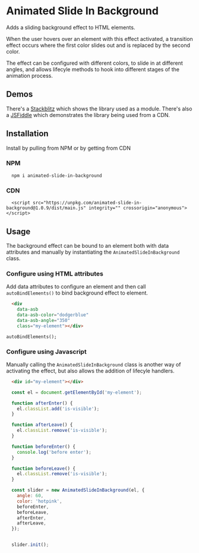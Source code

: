 # Animated Slide In Background
Adds a sliding background effect to HTML elements.

When the user hovers over an element with this effect activated, a transition effect occurs where the first color slides out and
is replaced by the second color.

The effect can be configured with different colors, to slide in at different angles, and allows lifecyle methods to hook into 
different stages of the animation process.

## Demos
There's a [Stackblitz](https://stackblitz.com/edit/animated-slide-in-background-demo?file=index.js) which shows the library used as a module. 
There's also a [JSFiddle](https://jsfiddle.net/Richardinho/jgby09k1/) which demonstrates the library being used from a CDN.

## Installation
Install by pulling from NPM or by getting from CDN
### NPM
```
  npm i animated-slide-in-background

```
### CDN
```
  <script src="https://unpkg.com/animated-slide-in-background@1.0.9/dist/main.js" integrity="" crossorigin="anonymous"></script>

```

## Usage

The background effect can be bound to an element both with data attributes and manually by instantiating the
`AnimatedSlideInBackground` class.

### Configure using HTML attributes
Add data attributes to configure an element and then call `autoBindElements()` to bind background effect to element.

```html
  <div
    data-asb
    data-asb-color="dodgerblue"
    data-asb-angle="350"
    class="my-element"></div>

```

```
autoBindElements();
```

### Configure using Javascript
Manually calling the `AnimatedSlideInBackground` class is another way of activating the
effect, but also allows the addition of lifecyle handlers.

```html
  <div id="my-element"></div>
```

```js
  const el = document.getElementById('my-element');

  function afterEnter() {
    el.classList.add('is-visible');
  }

  function afterLeave() {
    el.classList.remove('is-visible');
  }

  function beforeEnter() {
    console.log('before enter');
  }

  function beforeLeave() {
    el.classList.remove('is-visible');
  }

  const slider = new AnimatedSlideInBackground(el, {
    angle: 60,
    color: 'hotpink',
    beforeEnter,
    beforeLeave,
    afterEnter,
    afterLeave,
  });


  slider.init();
```


